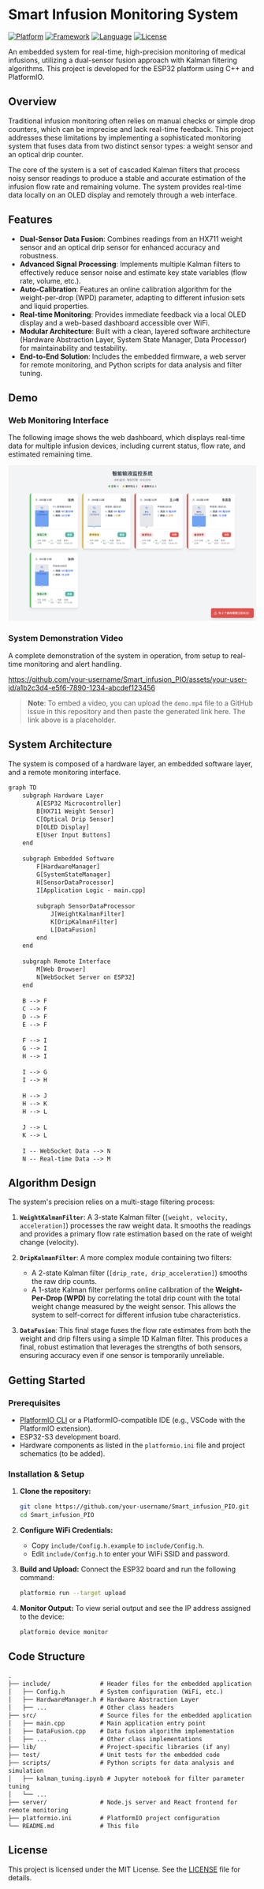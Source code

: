 # Smart Infusion Monitoring System

[![Platform](https://img.shields.io/badge/Platform-ESP32-blueviolet)](https://www.espressif.com/en/products/socs/esp32)
[![Framework](https://img.shields.io/badge/Framework-Arduino-00979D)](https://www.arduino.cc/)
[![Language](https://img.shields.io/badge/Language-C%2B%2B-00599C)](https://isocpp.org/)
[![License](https://img.shields.io/badge/License-MIT-yellow.svg)](https://opensource.org/licenses/MIT)

An embedded system for real-time, high-precision monitoring of medical infusions, utilizing a dual-sensor fusion approach with Kalman filtering algorithms. This project is developed for the ESP32 platform using C++ and PlatformIO.

## Overview

Traditional infusion monitoring often relies on manual checks or simple drop counters, which can be imprecise and lack real-time feedback. This project addresses these limitations by implementing a sophisticated monitoring system that fuses data from two distinct sensor types: a weight sensor and an optical drip counter.

The core of the system is a set of cascaded Kalman filters that process noisy sensor readings to produce a stable and accurate estimation of the infusion flow rate and remaining volume. The system provides real-time data locally on an OLED display and remotely through a web interface.

## Features

- **Dual-Sensor Data Fusion**: Combines readings from an HX711 weight sensor and an optical drip sensor for enhanced accuracy and robustness.
- **Advanced Signal Processing**: Implements multiple Kalman filters to effectively reduce sensor noise and estimate key state variables (flow rate, volume, etc.).
- **Auto-Calibration**: Features an online calibration algorithm for the weight-per-drop (WPD) parameter, adapting to different infusion sets and liquid properties.
- **Real-time Monitoring**: Provides immediate feedback via a local OLED display and a web-based dashboard accessible over WiFi.
- **Modular Architecture**: Built with a clean, layered software architecture (Hardware Abstraction Layer, System State Manager, Data Processor) for maintainability and testability.
- **End-to-End Solution**: Includes the embedded firmware, a web server for remote monitoring, and Python scripts for data analysis and filter tuning.

## Demo

### Web Monitoring Interface
The following image shows the web dashboard, which displays real-time data for multiple infusion devices, including current status, flow rate, and estimated remaining time.

![Web Interface](docs/images/web_interface.png)

### System Demonstration Video
A complete demonstration of the system in operation, from setup to real-time monitoring and alert handling.

https://github.com/your-username/Smart_infusion_PIO/assets/your-user-id/a1b2c3d4-e5f6-7890-1234-abcdef123456

> **Note**: To embed a video, you can upload the `demo.mp4` file to a GitHub issue in this repository and then paste the generated link here. The link above is a placeholder.

## System Architecture

The system is composed of a hardware layer, an embedded software layer, and a remote monitoring interface.

```mermaid
graph TD
    subgraph Hardware Layer
        A[ESP32 Microcontroller]
        B[HX711 Weight Sensor]
        C[Optical Drip Sensor]
        D[OLED Display]
        E[User Input Buttons]
    end

    subgraph Embedded Software
        F[HardwareManager]
        G[SystemStateManager]
        H[SensorDataProcessor]
        I[Application Logic - main.cpp]

        subgraph SensorDataProcessor
            J[WeightKalmanFilter]
            K[DripKalmanFilter]
            L[DataFusion]
        end
    end
    
    subgraph Remote Interface
        M[Web Browser]
        N[WebSocket Server on ESP32]
    end

    B --> F
    C --> F
    D --> F
    E --> F
    
    F --> I
    G --> I
    H --> I
    
    I --> G
    I --> H
    
    H --> J
    H --> K
    H --> L

    J --> L
    K --> L
    
    I -- WebSocket Data --> N
    N -- Real-time Data --> M
```

## Algorithm Design

The system's precision relies on a multi-stage filtering process:

1.  **`WeightKalmanFilter`**: A 3-state Kalman filter (`[weight, velocity, acceleration]`) processes the raw weight data. It smooths the readings and provides a primary flow rate estimation based on the rate of weight change (velocity).

2.  **`DripKalmanFilter`**: A more complex module containing two filters:
    *   A 2-state Kalman filter (`[drip_rate, drip_acceleration]`) smooths the raw drip counts.
    *   A 1-state Kalman filter performs online calibration of the **Weight-Per-Drop (WPD)** by correlating the total drip count with the total weight change measured by the weight sensor. This allows the system to self-correct for different infusion tube characteristics.

3.  **`DataFusion`**: This final stage fuses the flow rate estimates from both the weight and drip filters using a simple 1D Kalman filter. This produces a final, robust estimation that leverages the strengths of both sensors, ensuring accuracy even if one sensor is temporarily unreliable.

## Getting Started

### Prerequisites

- [PlatformIO CLI](https://platformio.org/install/cli) or a PlatformIO-compatible IDE (e.g., VSCode with the PlatformIO extension).
- ESP32-S3 development board.
- Hardware components as listed in the `platformio.ini` file and project schematics (to be added).

### Installation & Setup

1.  **Clone the repository:**
    ```sh
    git clone https://github.com/your-username/Smart_infusion_PIO.git
    cd Smart_infusion_PIO
    ```

2.  **Configure WiFi Credentials:**
    -   Copy `include/Config.h.example` to `include/Config.h`.
    -   Edit `include/Config.h` to enter your WiFi SSID and password.

3.  **Build and Upload:**
    Connect the ESP32 board and run the following command:
    ```sh
    platformio run --target upload
    ```

4.  **Monitor Output:**
    To view serial output and see the IP address assigned to the device:
    ```sh
    platformio device monitor
    ```

## Code Structure

    .
    ├── include/              # Header files for the embedded application
    │   ├── Config.h          # System configuration (WiFi, etc.)
    │   ├── HardwareManager.h # Hardware Abstraction Layer
    │   ├── ...               # Other class headers
    ├── src/                  # Source files for the embedded application
    │   ├── main.cpp          # Main application entry point
    │   ├── DataFusion.cpp    # Data fusion algorithm implementation
    │   ├── ...               # Other class implementations
    ├── lib/                  # Project-specific libraries (if any)
    ├── test/                 # Unit tests for the embedded code
    ├── scripts/              # Python scripts for data analysis and simulation
    │   ├── kalman_tuning.ipynb # Jupyter notebook for filter parameter tuning
    │   └── ...
    ├── server/               # Node.js server and React frontend for remote monitoring
    ├── platformio.ini        # PlatformIO project configuration
    └── README.md             # This file

## License

This project is licensed under the MIT License. See the [LICENSE](LICENSE) file for details.

